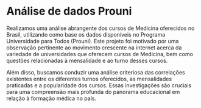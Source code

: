 <h1>Análise de dados Prouni</h1>
Realizamos uma análise abrangente dos cursos de Medicina oferecidos no Brasil, utilizando como base os dados disponíveis no Programa Universidade para Todos (Prouni). Este projeto foi motivado por uma observação pertinente ao movimento crescente na internet acerca da variedade de universidades que oferecem cursos de Medicina, bem como questões relacionadas à mensalidade e ao turno desses cursos.

Além disso, buscamos conduzir uma análise criteriosa das correlações existentes entre os diferentes turnos oferecidos, as mensalidades praticadas e a popularidade dos cursos. Essas investigações são cruciais para uma compreensão mais profunda do panorama educacional em relação à formação médica no país.